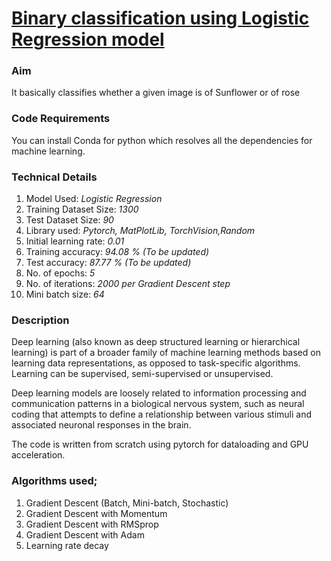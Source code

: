 
# <u> Binary classification using Logistic Regression model</u>

### Aim
It basically classifies whether a given image is of Sunflower or of rose

### Code Requirements
You can install Conda for python which resolves all the dependencies for machine learning.

### Technical Details
1. Model Used: *Logistic Regression*
2. Training Dataset Size: *1300*
3. Test Dataset Size: *90*
4. Library used: *Pytorch, MatPlotLib, TorchVision,Random*
5. Initial learning rate: *0.01*
6. Training accuracy: *94.08 % (To be updated)*
7. Test accuracy: *87.77 % (To be updated)* 
8. No. of epochs: *5*
9. No. of iterations: *2000 per Gradient Descent step*
10. Mini batch size: *64*

### Description
Deep learning (also known as deep structured learning or hierarchical learning) is part of a broader family of machine learning methods based on learning data representations, as opposed to task-specific algorithms. Learning can be supervised, semi-supervised or unsupervised.

Deep learning models are loosely related to information processing and communication patterns in a biological nervous system, such as neural coding that attempts to define a relationship between various stimuli and associated neuronal responses in the brain.

The  code is written from scratch using pytorch for dataloading and GPU acceleration.

### Algorithms used;
1. Gradient Descent (Batch, Mini-batch, Stochastic)
2. Gradient Descent with Momentum
3. Gradient Descent with RMSprop
4. Gradient Descent with Adam
5. Learning rate decay
